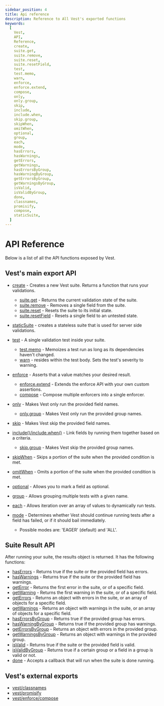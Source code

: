 ```yaml
---
sidebar_position: 4
title: Api reference
description: Reference to All Vest's exported functions
keywords:
  [
    Vest,
    API,
    Reference,
    create,
    suite.get,
    suite.remove,
    suite.reset,
    suite.resetField,
    test,
    test.memo,
    warn,
    enforce,
    enforce.extend,
    compose,
    only,
    only.group,
    skip,
    include,
    include.when,
    skip.group,
    skipWhen,
    omitWhen,
    optional,
    group,
    each,
    mode,
    hasErrors,
    hasWarnings,
    getErrors,
    getWarnings,
    hasErrorsByGroup,
    hasWarningByGroup,
    getErrorsByGroup,
    getWarningsByGroup,
    isValid,
    isValidByGroup,
    done,
    classnames,
    promisify,
    compose,
    staticSuite,
  ]
---
```


# API Reference

Below is a list of all the API functions exposed by Vest.

## Vest's main export API

- [create](./writing_your_suite/vests_suite.md#basic-suite-structure) - Creates a new Vest suite. Returns a function that runs your validations.

  - [suite.get](./writing_your_suite/vests_suite.md#using-suiteget) - Returns the current validation state of the suite.
  - [suite.remove](./writing_your_suite/vests_suite.md#removing-a-single-field-from-the-suite-state) - Removes a single field from the suite.
  - [suite.reset](./writing_your_suite/vests_suite.md#cleaning-up-our-validation-state) - Resets the suite to its initial state.
  - [suite.resetField](./writing_your_suite/vests_suite.md#cleaning-up-our-validation-state) - Resets a single field to an untested state.

- [staticSuite](./server_side_validations.md) - creates a stateless suite that is used for server side validations.

- [test](./writing_tests/the_test_function.md) - A single validation test inside your suite.

  - [test.memo](./writing_tests/advanced_test_features/test.memo.md) - Memoizes a test run as long as its dependencies haven't changed.
  - [warn](./writing_tests/warn_only_tests.md) - resides within the test body. Sets the test's severity to warning.

- [enforce](./enforce/enforce.md) - Asserts that a value matches your desired result.

  - [enforce.extend](./enforce/creating_custom_rules.md) - Extends the enforce API with your own custom assertions.
  - [compose](./enforce/composing_enforce_rules.md) - Compose multiple enforcers into a single enforcer.

- [only](./writing_your_suite/including_and_excluding/skip_and_only.md#only-running-specific-tests-including) - Makes Vest only run the provided field names.
  - [only.group](./writing_your_suite/including_and_excluding/skip_and_only_group.md) - Makes Vest only run the provided group names.
- [skip](./writing_your_suite/including_and_excluding/skip_and_only.md#skipping-tests) - Makes Vest skip the provided field names.
- [include()/include.when()](./writing_your_suite/including_and_excluding/include) - Link fields by running them together based on a criteria.

  - [skip.group](./writing_your_suite/including_and_excluding/skip_and_only_group.md) - Makes Vest skip the provided group names.

- [skipWhen](./writing_your_suite/including_and_excluding/skipWhen.md) - Skips a portion of the suite when the provided condition is met.
- [omitWhen](./writing_your_suite/including_and_excluding/omitWhen.md) - Omits a portion of the suite when the provided condition is met.
- [optional](./writing_your_suite/optional_fields.md) - Allows you to mark a field as optional.
- [group](./writing_tests/advanced_test_features/grouping_tests.md) - Allows grouping multiple tests with a given name.
- [each](./writing_tests/advanced_test_features/dynamic_tests.md) - Allows iteration over an array of values to dynamically run tests.
- [mode](./writing_your_suite/execution_modes.md) - Determines whether Vest should continue running tests after a field has failed, or if it should bail immediately.
  - Possible modes are: 'EAGER' (default) and 'ALL'.

## Suite Result API

After running your suite, the results object is returned. It has the following functions:

- [hasErrors](./writing_your_suite/accessing_the_result.md#haserrors-and-haswarnings) - Returns true if the suite or the provided field has errors.
- [hasWarnings](./writing_your_suite/accessing_the_result.md#haserrors-and-haswarnings) - Returns true if the suite or the provided field has warnings.
- [getError](./writing_your_suite/accessing_the_result.md#geterror-and-getwarning) - Returns the first error in the suite, or of a specific field.
- [getWarning](./writing_your_suite/accessing_the_result.md#geterror-and-getwarning) - Returns the first warning in the suite, or of a specific field.
- [getErrors](./writing_your_suite/accessing_the_result.md#geterrors-and-getwarnings) - Returns an object with errors in the suite, or an array of objects for a specific field.
- [getWarnings](./writing_your_suite/accessing_the_result.md#geterrors-and-getwarnings) - Returns an object with warnings in the suite, or an array of objects for a specific field.
- [hasErrorsByGroup](./writing_your_suite/accessing_the_result.md#haserrorsbygroup-and-haswarningsbygroup) - Returns true if the provided group has errors.
- [hasWarningByGroup](./writing_your_suite/accessing_the_result.md#haserrorsbygroup-and-haswarningsbygroup) - Returns true if the provided group has warnings.
- [getErrorsByGroup](./writing_your_suite/accessing_the_result.md#geterrorsbygroup-and-getwarningsbygroup) - Returns an object with errors in the provided group.
- [getWarningsByGroup](./writing_your_suite/accessing_the_result.md#geterrorsbygroup-and-getwarningsbygroup) - Returns an object with warnings in the provided group.
- [isValid](./writing_your_suite/accessing_the_result.md#isvalid) - Returns true if the suite or the provided field is valid.
- [isValidByGroup](./writing_your_suite/accessing_the_result.md#isvalidbygroup) - Returns true if a certain group or a field in a group is valid or not.
- [done](./writing_your_suite/accessing_the_result.md#done) - Accepts a callback that will run when the suite is done running.

## Vest's external exports

- [vest/classnames](./utilities/classnames.md)
- [vest/promisify](./utilities/promisify.md)
- [vest/enforce/compose](./enforce/composing_enforce_rules.md)
